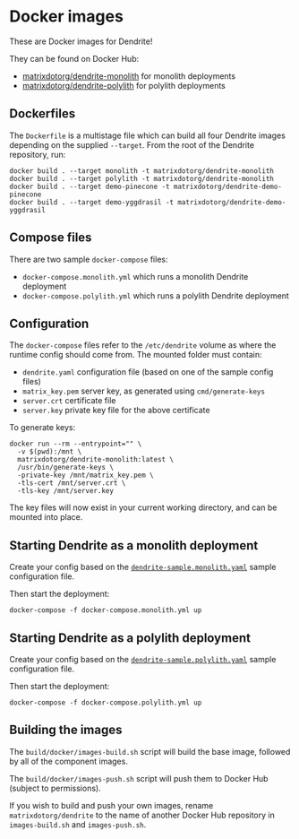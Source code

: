 # Docker images

These are Docker images for Dendrite!

They can be found on Docker Hub:

- [matrixdotorg/dendrite-monolith](https://hub.docker.com/r/matrixdotorg/dendrite-monolith) for monolith deployments
- [matrixdotorg/dendrite-polylith](https://hub.docker.com/r/matrixdotorg/dendrite-polylith) for polylith deployments

## Dockerfiles

The `Dockerfile` is a multistage file which can build all four Dendrite
images depending on the supplied `--target`. From the root of the Dendrite
repository, run:

```
docker build . --target monolith -t matrixdotorg/dendrite-monolith
docker build . --target polylith -t matrixdotorg/dendrite-monolith
docker build . --target demo-pinecone -t matrixdotorg/dendrite-demo-pinecone
docker build . --target demo-yggdrasil -t matrixdotorg/dendrite-demo-yggdrasil
```

## Compose files

There are two sample `docker-compose` files:

- `docker-compose.monolith.yml` which runs a monolith Dendrite deployment
- `docker-compose.polylith.yml` which runs a polylith Dendrite deployment

## Configuration

The `docker-compose` files refer to the `/etc/dendrite` volume as where the
runtime config should come from. The mounted folder must contain:

- `dendrite.yaml` configuration file (based on one of the sample config files)
- `matrix_key.pem` server key, as generated using `cmd/generate-keys`
- `server.crt` certificate file
- `server.key` private key file for the above certificate

To generate keys:

```
docker run --rm --entrypoint="" \
  -v $(pwd):/mnt \
  matrixdotorg/dendrite-monolith:latest \
  /usr/bin/generate-keys \
  -private-key /mnt/matrix_key.pem \
  -tls-cert /mnt/server.crt \
  -tls-key /mnt/server.key
```

The key files will now exist in your current working directory, and can be mounted into place.

## Starting Dendrite as a monolith deployment

Create your config based on the [`dendrite-sample.monolith.yaml`](https://github.com/RickJou/dendrite/blob/main/dendrite-sample.monolith.yaml) sample configuration file.

Then start the deployment:

```
docker-compose -f docker-compose.monolith.yml up
```

## Starting Dendrite as a polylith deployment

Create your config based on the [`dendrite-sample.polylith.yaml`](https://github.com/RickJou/dendrite/blob/main/dendrite-sample.polylith.yaml) sample configuration file.

Then start the deployment:

```
docker-compose -f docker-compose.polylith.yml up
```

## Building the images

The `build/docker/images-build.sh` script will build the base image, followed by
all of the component images.

The `build/docker/images-push.sh` script will push them to Docker Hub (subject
to permissions).

If you wish to build and push your own images, rename `matrixdotorg/dendrite` to
the name of another Docker Hub repository in `images-build.sh` and `images-push.sh`.
